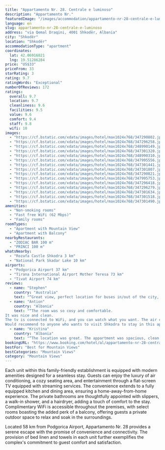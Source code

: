 ```yaml
---
title: "Appartamento Nr. 28. Centrale e luminoso"
description: "Appartamento Nr."
featuredImage: "/images/accommodation/appartamento-nr-28-centrale-e-luminoso-347290802.jpg"
language: en
slug: appartamento-nr-28-centrale-e-luminoso
address: "via Qemal Draqini, 4001 Shkodër, Albania"
city: "Shkodër"
location: "Shkodër"
accommodationType: "apartment"
coordinates:
  lat: 42.06916821
  lng: 19.51286284
price: "US$33"
priceFrom: 33
starRating: 3
rating: 9.7
ratingWords: "Exceptional"
numberOfReviews: 172
ratings:
  overall: 9.7
  location: 9.7
  cleanliness: 9.6
  facilities: 9.5
  value: 9.6
  comfort: 9.4
  staff: 9.8
  wifi: 10
images:
  - "https://cf.bstatic.com/xdata/images/hotel/max1024x768/347290802.jpg?k=65a815ab66d2347fa5fdf46b3de0378eaf0b39cfae1aebdc409240ab0edd1192&o=&hp=1"
  - "https://cf.bstatic.com/xdata/images/hotel/max1024x768/347296258.jpg?k=902306cb696b1e72476a4843ccc41240d5b0ec6a02b6a6f0012a53748258180e&o=&hp=1"
  - "https://cf.bstatic.com/xdata/images/hotel/max1024x768/348990149.jpg?k=9caf48b6e30950bbd723603ce572f933ad308ca2e13d9cfdead52fdac796e40f&o=&hp=1"
  - "https://cf.bstatic.com/xdata/images/hotel/max1024x768/347301320.jpg?k=d9457bd756d17006d2a3156dc1ba1daddce197ffe4987d66bc4dc2b97e8beb96&o=&hp=1"
  - "https://cf.bstatic.com/xdata/images/hotel/max1024x768/348990310.jpg?k=890cde0e403ae4796f7b29aa4ec5270b209a6efd51af3349bf830b49588b1543&o=&hp=1"
  - "https://cf.bstatic.com/xdata/images/hotel/max1024x768/347995556.jpg?k=c3f75c92f198d0fd03c56368a304444c5c6eb9dfd7e7bac9ad102b4b7687be09&o=&hp=1"
  - "https://cf.bstatic.com/xdata/images/hotel/max1024x768/347301441.jpg?k=bce5934ec974781cf0eb0bd6fe99e427c76f1cb9d9439a09ffe2d547beef9477&o=&hp=1"
  - "https://cf.bstatic.com/xdata/images/hotel/max1024x768/347301807.jpg?k=3f79192157bdc358788752a0d7108d3530ca007fa07cf8fdcbc3b8a67d0ec695&o=&hp=1"
  - "https://cf.bstatic.com/xdata/images/hotel/max1024x768/347290821.jpg?k=2ad82fdd929b10de1d27895d870610f24e54736d061ae2d38d30221151fad102&o=&hp=1"
  - "https://cf.bstatic.com/xdata/images/hotel/max1024x768/347995753.jpg?k=6bb13a420d9bbc60003cf99300dd60b9d10ccc763bbb572ca515900bd4e6641c&o=&hp=1"
  - "https://cf.bstatic.com/xdata/images/hotel/max1024x768/347296418.jpg?k=f1a91225da8d993392bf6455156469af0fb8a2f5bc5e782e54c067ed911d418e&o=&hp=1"
  - "https://cf.bstatic.com/xdata/images/hotel/max1024x768/347296279.jpg?k=73f20ff7b70746bb8ead6197c9e8f1b9d8bb0e22e742cbebfe66da27144ad66e&o=&hp=1"
  - "https://cf.bstatic.com/xdata/images/hotel/max1024x768/347301634.jpg?k=4649f50a389a805e2c331703607041fc4b0aab6dcc2e1c50514daee80ccac793&o=&hp=1"
  - "https://cf.bstatic.com/xdata/images/hotel/max1024x768/347301518.jpg?k=ccbec77a72f1991091bf41e3db596c987a8799dd4819966ae88397dbc977a0fc&o=&hp=1"
  - "https://cf.bstatic.com/xdata/images/hotel/max1024x768/347301490.jpg?k=3ae40505b4e5364c4727e1574755775032573f899e814568b0bc8ed9c00957c3&o=&hp=1"
amenities:
  - "Non-smoking rooms"
  - "Fast free WiFi (62 Mbps)"
  - "Family rooms"
roomTypes:
  - "Apartment with Mountain View"
  - "Apartment with Balcony"
nearbyRestaurants:
  - "ZODIAC BAR 100 m"
  - "PRINCI 100 m"
whatsNearby:
  - "Rozafa Castle Shkodra 3 km"
  - "National Park Skadar Lake 10 km"
airports:
  - "Podgorica Airport 37 km"
  - "Tirana International Airport Mother Teresa 73 km"
  - "Tivat Airport 74 km"
reviews:
  - name: "Stephen"
    country: "Australia"
    text: "“Great view, perfect location for buses in/out of the city, plenty of supermarkets, restaurants and bakerys nearby”"
  - name: "Antion"
    country: "Albania"
    text: "“The room was so cosy and comfortable.
It was nice and clean.
The tv is connected to WiFi, and you can watch what you want. The air conditioning works perfectly.
Would recommend to anyone who wants to visit Shkodra to stay in this apartment.”"
  - name: "Kristina"
    country: "Albania"
    text: "“The location was great. The appartment was spacious, clean and felt like home.”"
bookingURL: "https://www.booking.com/hotel/al/appartamento-nr-28-centrale-e-luminoso.en-gb.html?aid=8035640"
bestFor: "Best for Mountain Views"
bestCategories: "Mountain Views"
category: "Mountain Views"
---
```


Each unit within this family-friendly establishment is equipped with modern amenities designed for a seamless stay. Guests can enjoy the luxury of air conditioning, a cozy seating area, and entertainment through a flat-screen TV equipped with streaming services. The convenience extends to a fully equipped kitchen and dining area, ensuring a home-away-from-home experience. The private bathrooms are thoughtfully appointed with slippers, a walk-in shower, and a hairdryer, adding a touch of comfort to the stay. Complimentary WiFi is accessible throughout the premises, with select rooms boasting the added perk of a balcony, offering guests a private outdoor space to relax and soak in the surroundings.

Located 58 km from Podgorica Airport, Appartamento Nr. 28 provides a serene escape with the promise of convenience and connectivity. The provision of bed linen and towels in each unit further exemplifies the complex's commitment to guest comfort and satisfaction.